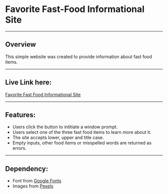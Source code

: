 <h1>Favorite Fast-Food Informational Site</h1>
<hr />
<h2>Overview</h2>
<p>This simple website was created to provide information about fast food items.</p> 
<hr />
<h2>Live Link here:</h2> 
<a href="https://th876.github.io/FavFast-Food/">Favorite Fast Food Informational Site</a>
<hr />
<h2>Features:</h2> 
<ul>
  <li>Users click the button to intitiate a window prompt.</li>
  <li>Users select one of the three fast food items to learn more about it.</li>
  <li>The site accepts lower, upper and title case.</li>
  <li>Empty inputs, other food items or misspelled words are returned as errors.</li>
</ul>
<hr />
<h2>Dependency:</h2>
<ul>
  <li>Font from <a href="https://fonts.google.com/">Google Fonts</a></li>
  <li>Images from <a href="https://www.pexels.com/">Pexels</a></li>
</ul>
